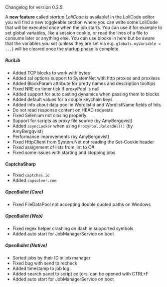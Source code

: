 Changelog for version 0.2.5

A **new feature** called *startup LoliCode* is available! In the LoliCode editor you will find a new toggleable section where you can write some LoliCode that will be executed once when the job starts. You can use it for example to set global variables, like a session cookie, or read the lines of a file to consume later or anything else. You can use blocks in here but be aware that the variables you set (unless they are set via e.g. `globals.myVariable = ...`) will be cleared once the startup phase is complete.

##### RuriLib
- Added TCP blocks to work with bytes
- Added ssl options support to SystemNet with http proxies and proxiless
- Added BlockParam attribute for pretty names and description tooltips
- Fixed NRE on timer tick if proxyPool is null
- Added support for auto casting dynamics when passing them to blocks
- Added default values for a couple keychain keys
- Added info about data pool in WordlistId and WordlistName fields of hits
- Do not read response content on HEAD requests
- Fixed Selenium not closing properly
- Support for scripts as proxy file source (by AmyBergqvist)
- Added `asyncLocker` when using `ProxyPool.ReloadAll()` (by AmyBergqvist)
- Performance improvements (by AmyBergqvist)
- Fixed HttpClient from System.Net not reading the Set-Cookie header
- Fixed assignment of lists from jint to C#
- Fixed some issues with starting and stopping jobs

#### CaptchaSharp
- Fixed `captchas.io`
- Added `capsolver.com`

##### OpenBullet (Core)
- Fixed FileDataPool not accepting double quoted paths on Windows

##### OpenBullet (Web)
- Fixed regex helper crashing on dash in supported symbols
- Added auto start for JobManagerService on boot

##### OpenBullet (Native)
- Sorted jobs by their ID in job manager
- Fixed bug with send to recheck
- Added timestamp to job log
- Added search panel to script editors, can be opened with CTRL+F
- Added auto start for JobManagerService on boot